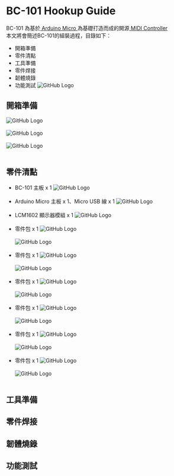 # BC-101 Hookup Guide
BC-101 為基於[ Arduino Micro ](https://store.arduino.cc/usa/arduino-micro)為基礎打造而成的開源[ MIDI Controller ](https://en.wikipedia.org/wiki/MIDI_controller)<br>
本文將會簡述BC-101的組裝過程，目錄如下：
* 開箱準備
* 零件清點
* 工具準備
* 零件焊接
* 韌體燒錄
* 功能測試
![GitHub Logo](https://mainnolab.files.wordpress.com/2021/05/00.png?w=1024)
## 開箱準備
![GitHub Logo](https://mainnolab.files.wordpress.com/2021/05/01-2.jpg?w=800)<br><br>
![GitHub Logo](https://mainnolab.files.wordpress.com/2021/05/02-3.jpg?w=800)<br><br>
![GitHub Logo](https://mainnolab.files.wordpress.com/2021/05/03-3.jpg?w=800)<br><br>
## 零件清點
* BC-101 主板 x 1
![GitHub Logo](https://mainnolab.files.wordpress.com/2021/05/04.jpg?w=800)<br><br>
* Arduino Micro 主板 x 1、Micro USB 線 x 1
![GitHub Logo](https://mainnolab.files.wordpress.com/2021/05/05.jpg?w=800)<br><br>
* LCM1602 顯示器模組 x 1
![GitHub Logo](https://mainnolab.files.wordpress.com/2021/05/06.jpg?w=800)<br><br>
* 零件包 x 1
![GitHub Logo](https://mainnolab.files.wordpress.com/2021/05/07.jpg?w=800)<br><br>
![GitHub Logo](https://mainnolab.files.wordpress.com/2021/05/08.jpg?w=800)<br><br>
* 零件包 x 1
![GitHub Logo](https://mainnolab.files.wordpress.com/2021/05/09.jpg?w=800)<br><br>
![GitHub Logo](https://mainnolab.files.wordpress.com/2021/05/10.jpg?w=800)<br><br>
* 零件包 x 1
![GitHub Logo](https://mainnolab.files.wordpress.com/2021/05/11.jpg?w=800)<br><br>
![GitHub Logo](https://mainnolab.files.wordpress.com/2021/05/12.jpg?w=800)<br><br>
* 零件包 x 1
![GitHub Logo](https://mainnolab.files.wordpress.com/2021/05/13.jpg?w=800)<br><br>
![GitHub Logo](https://mainnolab.files.wordpress.com/2021/05/14.jpg?w=800)<br><br>
* 零件包 x 1
![GitHub Logo](https://mainnolab.files.wordpress.com/2021/05/15.jpg?w=800)<br><br>
![GitHub Logo](https://mainnolab.files.wordpress.com/2021/05/16.jpg?w=800)<br><br>
* 零件包 x 1
![GitHub Logo](https://mainnolab.files.wordpress.com/2021/05/17.jpg?w=800)<br><br>
![GitHub Logo](https://mainnolab.files.wordpress.com/2021/05/18.jpg?w=800)<br><br>
## 工具準備
## 零件焊接
## 韌體燒錄
## 功能測試
